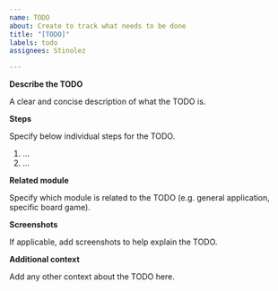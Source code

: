 ```yaml
---
name: TODO
about: Create to track what needs to be done
title: "[TODO]"
labels: todo
assignees: Stinolez

---
```


**Describe the TODO**

A clear and concise description of what the TODO is.

**Steps**

Specify below individual steps for the TODO.
1. ...
2. ...

**Related module**

Specify which module is related to the TODO (e.g. general application, specific board game).

**Screenshots**

If applicable, add screenshots to help explain the TODO.

**Additional context**

Add any other context about the TODO here.
